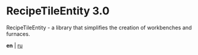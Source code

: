 # RecipeTileEntity 3.0
RecipeTileEntity - a library that simplifies the creation of workbenches and furnaces.


**en** | [ru](https://github.com/Wolf-Team/RecipeTileEntity/blob/main/README.RU.md)

